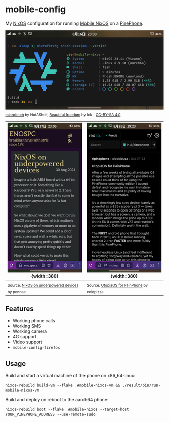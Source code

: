 # mobile-config

My [NixOS](https://nixos.org/) configuration for running [Mobile NixOS](https://mobile-nixos.github.io/mobile-nixos/) on a [PinePhone](https://wiki.pine64.org/wiki/PinePhone).

![A screenshot of a phone running NixOS and Phosh with the kitty terminal emulator.](./.github/screenshots/phosh.png)
<sub>[microfetch](https://github.com/NotAShelf/microfetch) by NotAShelf, [Beautiful freedom](https://forums.puri.sm/t/tutorial-add-a-custom-background-in-phosh/13385/23) by Ick - [CC-BY-SA 4.0](https://creativecommons.org/licenses/by-sa/4.0/deed.en)</sub>

| ![A screenshot of a PinePhone running LibreWolf showing a blog post about NixOS.](./.github/screenshots/librewolf.png){width=380} | ![A screenshot of a PinePhone running LibreWolf showing a redlib post complaining about the PinePhone.](./.github/screenshots/pinephone-review.png){width=380} |
| ------------- | ------------- |
| <sub>Source: [NixOS on underpowered devices](https://eno.space/blog//2021/08/nixos-on-underpowered-devices) by pennae</sub> | <sub>Source: [UtopiaOS for PainPhone](https://www.reddit.com/r/pinephone/comments/171wlt7/utopiaos_for_painphone/) by coldpizza</sub> |

## Features

- Working phone calls
- Working SMS
- Working camera
- 4G support
- Video support
- `mobile-config-firefox`

## Usage

Build and start a virtual machine of the phone on x86_64-linux:

```fish
nixos-rebuild build-vm --flake .#mobile-nixos-vm && ./result/bin/run-mobile-nixos-vm
```

Build and deploy on reboot to the aarch64 phone:

```fish
nixos-rebuild boot --flake .#mobile-nixos --target-host YOUR_PINEPHONE_ADDRESS --use-remote-sudo
```
